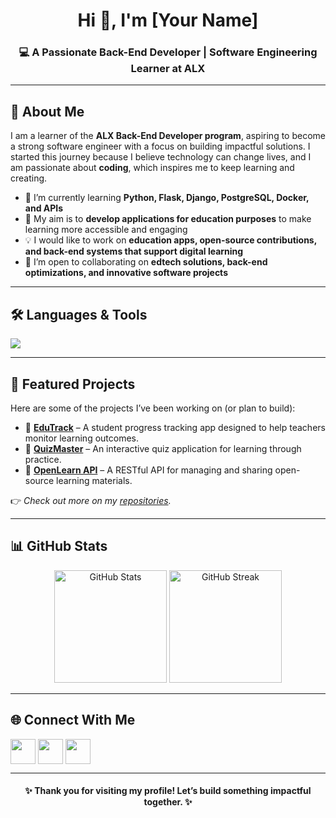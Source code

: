 <!-- Profile Header -->
<h1 align="center">Hi 👋, I'm [Your Name]</h1>
<h3 align="center">💻 A Passionate Back-End Developer | Software Engineering Learner at ALX</h3>

---

<!-- About Me Section -->
## 🚀 About Me  
<p>
I am a learner of the <b>ALX Back-End Developer program</b>, aspiring to become a strong software engineer with a focus on building impactful solutions.  
I started this journey because I believe technology can change lives, and I am passionate about <b>coding</b>, which inspires me to keep learning and creating.  
</p>

- 🌱 I’m currently learning **Python, Flask, Django, PostgreSQL, Docker, and APIs**  
- 🎯 My aim is to **develop applications for education purposes** to make learning more accessible and engaging  
- 💡 I would like to work on **education apps, open-source contributions, and back-end systems that support digital learning**  
- 🤝 I’m open to collaborating on **edtech solutions, back-end optimizations, and innovative software projects**  

---

<!-- Skills Section -->
## 🛠️ Languages & Tools  
<p align="left">
  <img src="https://skillicons.dev/icons?i=python,django,flask,postgresql,mysql,sqlite,git,github,linux,docker,html,css,javascript&theme=light" />
</p>

---

<!-- Projects Showcase -->
## 📌 Featured Projects  
<p>
Here are some of the projects I’ve been working on (or plan to build):  
</p>

- 🔹 [**EduTrack**](https://github.com/your-username/project1) – A student progress tracking app designed to help teachers monitor learning outcomes.  
- 🔹 [**QuizMaster**](https://github.com/your-username/project2) – An interactive quiz application for learning through practice.  
- 🔹 [**OpenLearn API**](https://github.com/your-username/project3) – A RESTful API for managing and sharing open-source learning materials.  

👉 *Check out more on my [repositories](https://github.com/your-username?tab=repositories).*  

---

<!-- GitHub Stats -->
## 📊 GitHub Stats  
<p align="center">
  <img src="https://github-readme-stats.vercel.app/api?username=your-username&show_icons=true&theme=tokyonight" alt="GitHub Stats" height="180px"/>
  <img src="https://github-readme-streak-stats.herokuapp.com/?user=your-username&theme=tokyonight" alt="GitHub Streak" height="180px"/>
</p>

---

<!-- Get in Touch -->
## 🌐 Connect With Me  
<p align="left">
  <a href="https://linkedin.com/in/your-linkedin" target="blank"><img align="center" src="https://skillicons.dev/icons?i=linkedin" height="40" /></a>
  <a href="https://twitter.com/your-twitter" target="blank"><img align="center" src="https://skillicons.dev/icons?i=twitter" height="40" /></a>
  <a href="mailto:your-email@gmail.com" target="blank"><img align="center" src="https://img.shields.io/badge/Gmail-D14836?logo=gmail&logoColor=white&style=for-the-badge" height="40" /></a>
</p>

---

<!-- Footer -->
<h4 align="center">✨ Thank you for visiting my profile! Let’s build something impactful together. ✨</h4>
